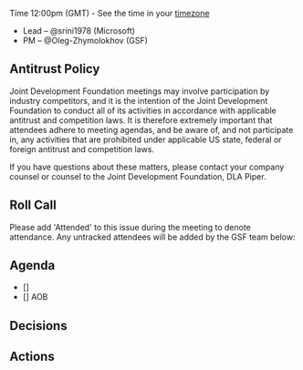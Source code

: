 Time 12:00pm (GMT) - See the time in your [timezone](link)

- Lead – @srini1978 (Microsoft)
- PM – @Oleg-Zhymolokhov  (GSF)

## Antitrust Policy
Joint Development Foundation meetings may involve participation by industry competitors, and it is the intention of the Joint Development Foundation to conduct all of its activities in accordance with applicable antitrust and competition laws. It is therefore extremely important that attendees adhere to meeting agendas, and be aware of, and not participate in, any activities that are prohibited under applicable US state, federal or foreign antitrust and competition laws.

If you have questions about these matters, please contact your company counsel or counsel to the Joint Development Foundation, DLA Piper.

## Roll Call
Please add 'Attended' to this issue during the meeting to denote attendance.
Any untracked attendees will be added by the GSF team below:

## Agenda
- [] 
- [] AOB

## Decisions 


## Actions
